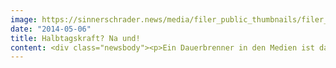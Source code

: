 ```yaml
---
image: https://sinnerschrader.news/media/filer_public_thumbnails/filer_public/a3/95/a395e383-c341-4f23-aeb4-a3b50dda3f6a/varfoldersdjk8pxf42x64d8fxslz8jcc8fc0000gnttmpbw1asg__480x288_q85_crop_subsampling-2_upscale.jpg
date: "2014-05-06"
title: Halbtagskraft? Na und!
content: <div class="newsbody"><p>Ein Dauerbrenner in den Medien ist das Thema Familie und Beruf. Ein Ende ist nicht in Sicht, denn die westliche Gesellschaft muss erst lernen, dass Kinder und Karriere zusammen gehören. Hier ist nicht nur die Politik gefragt, sondern vor allem auch die Unternehmen. Für Commerce Plus Mitarbeiter ist das keine Entweder-oder-Entscheidung mehr. Um Beides zu ermöglichen, geht die E-Commerce Agentur mit rund 100 Mitarbeitern in Hamburg und Hannover ihren eigenen Weg. Dabei spielt es keine Rolle, ob Mann oder Frau. Das Vorurteil der weiblichen Halbtagskraft hat ausgedient.</p><p>Nicole Zarbock, Managing Director in Teilzeit&#58; “Männer und Frauen wollen heute gleichberechtigt das Leben bestreiten. Die Rollenverteilung hat sich geändert. Die Entscheidung für Kinder können wir unseren Mitarbeiter natürlich nicht abnehmen, aber wir können sie erleichtern indem wir das berufliche Umfeld familienfreundlich gestalten. Das ist bei uns Agenturphilosophie von Beginn an.” Auch aus unternehmerischer Sicht gibt es dafür zwei wesentliche Gründe&#58; Mitarbeiterbindung und Mitarbeitermotivation. Gerade in der IT-Branche, die an chronischem Fachkräftemangel leidet, müssen Unternehmen Mehrwerte anbieten um Mitarbeiter an sich zu binden.</p><p>Die familienfreundliche Agenturpolitik geht auf. Von April 2013 bis April 2014 sind bei Commerce Plus zehn Kinder geboren. Allein die Väter haben dafür 14 Elternzeitmonate genommen. “Das viele Väter bei uns von der Elternzeit Gebrauch machen, lässt sich damit begründen, dass wir im Vorfeld bereits intensiv über den Wiedereinstieg, die Karriere und das Arbeitszeitmodell sprechen. Das Gleiche gilt natürlich für die Mütter. Solange die Form des Wiedereinstieges mit den Kunden- und Teamzielen zusammenpasst, sind wir für alles offen”, führt Nicole Zarbock aus. Dass Mitarbeiter in allen Hierarchieebenen das Teilzeitmodell in Anspruch nehmen um ihre Kinder aufwachsen zu sehen, beweisen die Zahlen&#58; Etwa jeder vierte Mitarbeiter bei Commerce Plus arbeitet in Teilzeit um sich neben der beruflichen Laufbahn auch um Familie und Privatleben zu kümmern. Und das Verhältnis von Müttern (14) und Vätern (11) ist dabei ausgewogen. Teilzeit ist bei Commerce Plus demnach keine Frauenfalle. Wichtig für den Erfolg&#58; Die Geschäftsführung lebt Familienfreundlichkeit vor. Zwei der drei Geschäftsführer sind in Teilzeit beschäftigt. Vier der sieben Direktoren der 2. Hierarchieebene sind Eltern.</p><p><a href="http&#58;//www.commerce-plus.com/files/2014/05/FamilieBeruf_CommercePlus.jpg" target="_blank">Download Pressefoto.</a></p><p><strong>Weiterführende Informationen&#58;</strong></p><p><a href="http&#58;//www.commerce-plus.com/karriere/" target="_blank">Aktuelle Jobangebote.</a></p><p>Wie die Familienfreundlichkeit bei Commerce Plus Mitarbeitern ankommt? Hier finden sie zwei Beispiele von Sonja Richter und Rachel O’Hara, die aus ihrem Arbeitsalltag über Verantwortung im Job, Familie und Flexibilität erzählen.<br/><a href="http&#58;//www.mutterschafft.de/magazin/detail/news/detail/News/commerce-plus.html" target="_blank">Mom-Case Sonja Richter.</a><br/><a href="http&#58;//www.mutterschafft.de/magazin/detail/news/detail/News/rachel-ohara.html" target="_blank">Mom-Case Rachel O'Hara. </a></p><p><a href="http&#58;//blog.commerce-plus.com/2014/04/boss-oder-mom-warum-nicht-beides/" target="_blank">Ein Commerce Plus Blogbeitrag zum Thema.</a></p><p><a href="http&#58;//blog.commerce-plus.com/2013/11/unternehmenskultur-ist-nicht-rosa-oder-blau-sondern-bunt/" target="_blank">Ein Doppelinterview mit Nicole Zarbock und Jutta Bögemann, beide Managing Director in Teilzeit.</a></p><p><strong>Pressekontakt</strong><br/>Commerce Plus GmbH<br/>Marketing &amp; PR<br/>Sebastian Kehr<br/>+49 40 24828 751<br/><a href="mailto&#58;kehr@commerce-plus.com" target="_blank">kehr@commerce-plus.com</a></p><p><a href="https://twitter.com/commerceplus1" target="_blank">https://twitter.com/commerceplus1</a><br/><a href="http&#58;//www.facebook.com/commerceplus1" target="_blank">http&#58;//www.facebook.com/commerceplus1</a><br/><a href="http&#58;//google.com/+commerce-plus" target="_blank">http&#58;//google.com/+commerce-plus</a></p></div>
---
```

